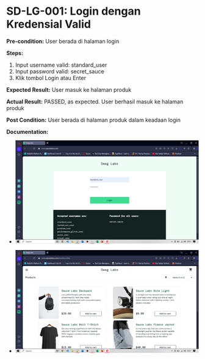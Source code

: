 # SD-LG-001: Login dengan Kredensial Valid

**Pre-condition:**
User berada di halaman login

**Steps:**
1. Input username valid: standard_user
2. Input password valid: secret_sauce
3. Klik tombol Login atau Enter

**Expected Result:**
User masuk ke halaman  produk

**Actual Result:**
PASSED, as expected. User berhasil masuk ke halaman produk

**Post Condition:**
User berada di halaman  produk dalam keadaan login

**Documentation:**
- ![Login data valid](../documentations/login-data-valid.png)
  
- ![Login Success](../documentations/login-success.png)

